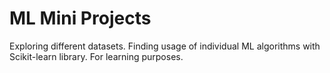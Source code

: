 # ML Mini Projects

Exploring different datasets. Finding usage of individual ML algorithms with Scikit-learn library. For learning purposes.
